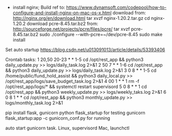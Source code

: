 * install nginx;
Build
ref to: https://www.dynamsoft.com/codepool/how-to-configure-and-install-nginx-on-mac-os-x.html
download from: http://nginx.org/en/download.html
tar xvzf nginx-1.20.2.tar.gz
cd nginx-1.20.2
download pcre-8.45.tar.bz2 from: http://sourceforge.net/projects/pcre/files/pcre/
tar xvzf pcre-8.45.tar.bz2
sudo ./configure --with-pcre=~/dev/pcre-8.45
sudo make install

Set auto startup
https://blog.csdn.net/u013091013/article/details/53393406

Crontab tasks:
      1 20,50 20-23 * * 1-5  cd /opt/rest_app && python3 daily_update.py >> logs/daily_task.log 2>&1
      2 50 7 * * 1-6  cd /opt/rest_app && python3 daily_update.py >> logs/daily_task.log 2>&1
      3 0 8 * * 1-5 cd /home/public/fund_hold_assist && python3 daily_local.py >> /opt/rest_app/logs/save_budget_task.log 2>&1
      4 00 1 * * 1 rm -f /opt/rest_app/logs/* && systemctl restart supervisord
      5 0 8 * * 1 cd /opt/rest_app && python3 weekly_update.py >> logs/weekly_taks.log 2>&1
      6 0 8 1 * * cd /opt/rest_app && python3 monthly_update.py >> logs/monthly_task.log 2>&1

pip install flask, gunicorn
python flask_startup for testing
gunicorn flask_startup:app -c gunicorn_conf.py for running

auto start gunicorn task.
Linux, supervisord
Mac, launchctl
